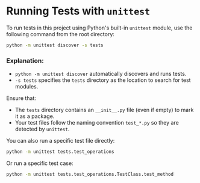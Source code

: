 # Running Tests with `unittest`

To run tests in this project using Python's built-in `unittest` module, use the following command from the root directory:

```sh
python -m unittest discover -s tests
```

### Explanation:
- `python -m unittest discover` automatically discovers and runs tests.
- `-s tests` specifies the `tests` directory as the location to search for test modules.

Ensure that:
- The `tests` directory contains an `__init__.py` file (even if empty) to mark it as a package.
- Your test files follow the naming convention `test_*.py` so they are detected by `unittest`.

You can also run a specific test file directly:

```sh
python -m unittest tests.test_operations
```

Or run a specific test case:

```sh
python -m unittest tests.test_operations.TestClass.test_method
```

